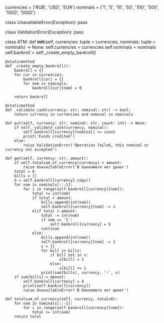 currencies = ('RUB', 'USD', 'EUR')
nominals = ('1', '5', '10', '50', '100', '500', '1000', '5000')


class UnavailableError(Exception):
    pass


class ValidationError(Exception):
    pass


class ATM:
    def __init__(self, currencies: tuple = currencies, nominals: tuple = nominals) -> None:
        self.currencies = currencies
        self.nominals = nominals
        self.bankroll = self._create_empty_bankroll()

    @staticmethod
    def _create_empty_bankroll():
        bankroll = {}
        for cur in currencies:
            bankroll[cur] = {}
            for nom in nominals:
                bankroll[cur][nom] = 0

        return bankroll

    @staticmethod
    def _validate_cash(currency: str, nominal: str) -> bool:
        return currency in currencies and nominal in nominals

    def put(self, currency: str, nominal: str, count: int) -> None:
        if self._validate_cash(currency, nominal):
            self.bankroll[currency][nominal] += count
            print('Funds credited')
        else:
            raise ValidationError('Operation failed, this nominal or currency not accepted')

    def get(self, currency: str, amount):
        if self.totalsum_of_currency(currency) < amount:
            raise UnavailableError('В банкомате нет денег')
        total = 0
        bills = []
        b = self.bankroll[currency].copy()
        for nom in nominals[::-1]:
            for i in range(self.bankroll[currency][nom]):
                total += int(nom)
                if total < amount:
                    bills.append(int(nom))
                    self.bankroll[currency][nom] -= 1
                elif total > amount:
                    total -= int(nom)
                    if nom == '1':
                        self.bankroll[currency] = b
                    continue
                else:
                    bills.append(int(nom))
                    self.bankroll[currency][nom] -= 1
                    s = {}
                    for bill in bills:
                        if bill not in s:
                            s[bill] = 1
                        else:
                            s[bill] += 1
                    print(sum(bills), currency, ':', s)
        if sum(bills) < amount:
            self.bankroll[currency] = b
            print(self.bankroll[currency])
            raise UnavailableError('В банкомате нет денег')

    def totalsum_of_currency(self, currency, total=0):
        for nom in nominals[::-1]:
            for i in range(self.bankroll[currency][nom]):
                total += int(nom)
        return total
